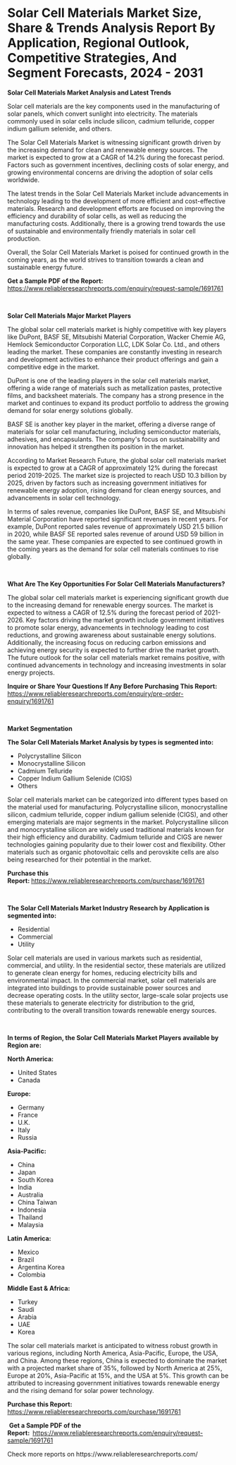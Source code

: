 <p><h1>Solar Cell Materials Market Size, Share & Trends Analysis Report By Application, Regional Outlook, Competitive Strategies, And Segment Forecasts, 2024 - 2031</h1></p><p><strong>Solar Cell Materials Market Analysis and Latest Trends</strong></p>
<p><p>Solar cell materials are the key components used in the manufacturing of solar panels, which convert sunlight into electricity. The materials commonly used in solar cells include silicon, cadmium telluride, copper indium gallium selenide, and others.</p><p>The Solar Cell Materials Market is witnessing significant growth driven by the increasing demand for clean and renewable energy sources. The market is expected to grow at a CAGR of 14.2% during the forecast period. Factors such as government incentives, declining costs of solar energy, and growing environmental concerns are driving the adoption of solar cells worldwide.</p><p>The latest trends in the Solar Cell Materials Market include advancements in technology leading to the development of more efficient and cost-effective materials. Research and development efforts are focused on improving the efficiency and durability of solar cells, as well as reducing the manufacturing costs. Additionally, there is a growing trend towards the use of sustainable and environmentally friendly materials in solar cell production.</p><p>Overall, the Solar Cell Materials Market is poised for continued growth in the coming years, as the world strives to transition towards a clean and sustainable energy future.</p></p>
<p><strong>Get a Sample PDF of the Report:&nbsp;</strong> <a href="https://www.reliableresearchreports.com/enquiry/request-sample/1691761">https://www.reliableresearchreports.com/enquiry/request-sample/1691761</a></p>
<p>&nbsp;</p>
<p><strong>Solar Cell Materials Major Market Players</strong></p>
<p><p>The global solar cell materials market is highly competitive with key players like DuPont, BASF SE, Mitsubishi Material Corporation, Wacker Chemie AG, Hemlock Semiconductor Corporation LLC, LDK Solar Co. Ltd., and others leading the market. These companies are constantly investing in research and development activities to enhance their product offerings and gain a competitive edge in the market.</p><p>DuPont is one of the leading players in the solar cell materials market, offering a wide range of materials such as metallization pastes, protective films, and backsheet materials. The company has a strong presence in the market and continues to expand its product portfolio to address the growing demand for solar energy solutions globally.</p><p>BASF SE is another key player in the market, offering a diverse range of materials for solar cell manufacturing, including semiconductor materials, adhesives, and encapsulants. The company's focus on sustainability and innovation has helped it strengthen its position in the market.</p><p>According to Market Research Future, the global solar cell materials market is expected to grow at a CAGR of approximately 12% during the forecast period 2019-2025. The market size is projected to reach USD 10.3 billion by 2025, driven by factors such as increasing government initiatives for renewable energy adoption, rising demand for clean energy sources, and advancements in solar cell technology.</p><p>In terms of sales revenue, companies like DuPont, BASF SE, and Mitsubishi Material Corporation have reported significant revenues in recent years. For example, DuPont reported sales revenue of approximately USD 21.5 billion in 2020, while BASF SE reported sales revenue of around USD 59 billion in the same year. These companies are expected to see continued growth in the coming years as the demand for solar cell materials continues to rise globally.</p></p>
<p>&nbsp;</p>
<p><strong>What Are The Key Opportunities For Solar Cell Materials Manufacturers?</strong></p>
<p><p>The global solar cell materials market is experiencing significant growth due to the increasing demand for renewable energy sources. The market is expected to witness a CAGR of 12.5% during the forecast period of 2021-2026. Key factors driving the market growth include government initiatives to promote solar energy, advancements in technology leading to cost reductions, and growing awareness about sustainable energy solutions. Additionally, the increasing focus on reducing carbon emissions and achieving energy security is expected to further drive the market growth. The future outlook for the solar cell materials market remains positive, with continued advancements in technology and increasing investments in solar energy projects.</p></p>
<p><strong>Inquire or Share Your Questions If Any Before Purchasing This Report:</strong> <a href="https://www.reliableresearchreports.com/enquiry/pre-order-enquiry/1691761">https://www.reliableresearchreports.com/enquiry/pre-order-enquiry/1691761</a></p>
<p>&nbsp;</p>
<p><strong>Market Segmentation</strong></p>
<p><strong>The Solar Cell Materials Market Analysis by types is segmented into:</strong></p>
<p><ul><li>Polycrystalline Silicon</li><li>Monocrystalline Silicon</li><li>Cadmium Telluride</li><li>Copper Indium Gallium Selenide (CIGS)</li><li>Others</li></ul></p>
<p><p>Solar cell materials market can be categorized into different types based on the material used for manufacturing. Polycrystalline silicon, monocrystalline silicon, cadmium telluride, copper indium gallium selenide (CIGS), and other emerging materials are major segments in the market. Polycrystalline silicon and monocrystalline silicon are widely used traditional materials known for their high efficiency and durability. Cadmium telluride and CIGS are newer technologies gaining popularity due to their lower cost and flexibility. Other materials such as organic photovoltaic cells and perovskite cells are also being researched for their potential in the market.</p></p>
<p><strong>Purchase this Report:&nbsp;</strong><a href="https://www.reliableresearchreports.com/purchase/1691761">https://www.reliableresearchreports.com/purchase/1691761</a></p>
<p>&nbsp;</p>
<p><strong>The Solar Cell Materials Market Industry Research by Application is segmented into:</strong></p>
<p><ul><li>Residential</li><li>Commercial</li><li>Utility</li></ul></p>
<p><p>Solar cell materials are used in various markets such as residential, commercial, and utility. In the residential sector, these materials are utilized to generate clean energy for homes, reducing electricity bills and environmental impact. In the commercial market, solar cell materials are integrated into buildings to provide sustainable power sources and decrease operating costs. In the utility sector, large-scale solar projects use these materials to generate electricity for distribution to the grid, contributing to the overall transition towards renewable energy sources.</p></p>
<p>&nbsp;</p>
<p><strong>In terms of Region, the Solar Cell Materials Market Players available by Region are:</strong></p>
<p>
    <p> <strong> North America: </strong>
        <ul>
            <li>United States</li>
            <li>Canada</li>
        </ul>
        </p> 
    <p> <strong> Europe: </strong>
        <ul>
            <li>Germany</li>
            <li>France</li>
            <li>U.K.</li>
            <li>Italy</li>
            <li>Russia</li>
        </ul>
        </p> 
    <p> <strong> Asia-Pacific: </strong>
        <ul>
            <li>China</li>
            <li>Japan</li>
            <li>South Korea</li>
            <li>India</li>
            <li>Australia</li>
            <li>China Taiwan</li>
            <li>Indonesia</li>
            <li>Thailand</li>
            <li>Malaysia</li>
        </ul>
        </p> 
    <p> <strong> Latin America: </strong>
        <ul>
            <li>Mexico</li>
            <li>Brazil</li>
            <li>Argentina Korea</li>
            <li>Colombia</li>
        </ul>
        </p> 
    <p> <strong> Middle East & Africa: </strong>
        <ul>
            <li>Turkey</li>
            <li>Saudi</li>
            <li>Arabia</li>
            <li>UAE</li>
            <li>Korea</li>
        </ul>
    </p>
    </p>
<p><p>The solar cell materials market is anticipated to witness robust growth in various regions, including North America, Asia-Pacific, Europe, the USA, and China. Among these regions, China is expected to dominate the market with a projected market share of 35%, followed by North America at 25%, Europe at 20%, Asia-Pacific at 15%, and the USA at 5%. This growth can be attributed to increasing government initiatives towards renewable energy and the rising demand for solar power technology.</p></p>
<p><strong>Purchase this Report: </strong><a href="https://www.reliableresearchreports.com/purchase/1691761">https://www.reliableresearchreports.com/purchase/1691761</a></p>
<p>&nbsp;<strong>Get a Sample PDF of the Report:&nbsp;&nbsp;</strong><a href="https://www.reliableresearchreports.com/enquiry/request-sample/1691761">https://www.reliableresearchreports.com/enquiry/request-sample/1691761</a></p>
<p><strong></strong></p>
<p>Check more reports on https://www.reliableresearchreports.com/</p>